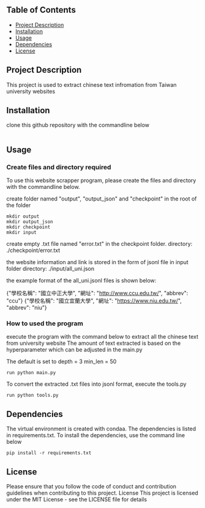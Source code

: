 ## Table of Contents
* [Project Description](#project-description)
* [Installation](#installation)
* [Usage](#usage)
* [Dependencies](#dependencies)
* [License](#license)

## Project Description
This project is used to extract chinese text infromation from Taiwan university websites

## Installation

clone this github repository with the commandline below
``````
``````

## Usage
### Create files and directory required
To use this website scrapper program, please create the files and directory with the commandline below.

create folder named "output", "output_json" and "checkpoint" in the root of the folder

```
mkdir output
mkdir output_json
mkdir checkpoint
mkdir input
```

create empty .txt file named "error.txt" in the checkpoint folder.
directory: ./checkpoint/error.txt

the website information and link is stored in the form of jsonl file in input folder
directory: ./input/all_uni.json

the example format of the all_uni.jsonl files is shown below:

{"學校名稱": "國立中正大學", "網址": "http://www.ccu.edu.tw/", "abbrev": "ccu"}
{"學校名稱": "國立宜蘭大學", "網址": "https://www.niu.edu.tw/", "abbrev": "niu"}

### How to used the program
execute the program with the command below to extract all the chinese text from university website
The amount of text extracted is based on the hyperparameter which can be adjusted in the main.py

The default is set to
depth = 3
min_len = 50

```
run python main.py
```

To convert the extracted .txt files into jsonl format, execute the tools.py
```
run python tools.py
```

## Dependencies

The virtual environment is created with condaa. The dependencies is listed in requirements.txt.
To install the dependencies, use the command line below

```
pip install -r requirements.txt
```

## License
Please ensure that you follow the code of conduct and contribution guidelines when contributing to this project. License This project is licensed under the MIT License - see the LICENSE file for details







